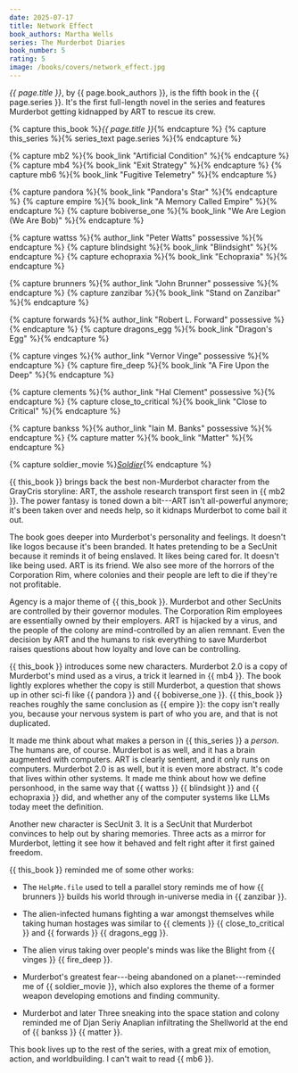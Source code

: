 ```yaml
---
date: 2025-07-17
title: Network Effect
book_authors: Martha Wells
series: The Murderbot Diaries
book_number: 5
rating: 5
image: /books/covers/network_effect.jpg
---
```


<cite class="book-title">{{ page.title }}</cite>, by <span
class="author-name">{{ page.book_authors }}</span>, is the fifth book in the
<span class="book-series">{{ page.series }}</span>. It's the first full-length
novel in the series and features Murderbot getting kidnapped by ART to rescue
its crew.

{% capture this_book %}<cite class="book-title">{{ page.title }}</cite>{% endcapture %}
{% capture this_series %}{% series_text page.series %}{% endcapture %}

{% capture mb2 %}{% book_link "Artificial Condition" %}{% endcapture %}
{% capture mb4 %}{% book_link "Exit Strategy" %}{% endcapture %}
{% capture mb6 %}{% book_link "Fugitive Telemetry" %}{% endcapture %}

{% capture pandora %}{% book_link "Pandora's Star" %}{% endcapture %}
{% capture empire %}{% book_link "A Memory Called Empire" %}{% endcapture %}
{% capture bobiverse_one %}{% book_link "We Are Legion (We Are Bob)" %}{% endcapture %}

{% capture wattss %}{% author_link "Peter Watts" possessive %}{% endcapture %}
{% capture blindsight %}{% book_link "Blindsight" %}{% endcapture %}
{% capture echopraxia %}{% book_link "Echopraxia" %}{% endcapture %}

{% capture brunners %}{% author_link "John Brunner" possessive %}{% endcapture %}
{% capture zanzibar %}{% book_link "Stand on Zanzibar" %}{% endcapture %}

{% capture forwards %}{% author_link "Robert L. Forward" possessive %}{% endcapture %}
{% capture dragons_egg %}{% book_link "Dragon's Egg" %}{% endcapture %}

{% capture vinges %}{% author_link "Vernor Vinge" possessive %}{% endcapture %}
{% capture fire_deep %}{% book_link "A Fire Upon the Deep" %}{% endcapture %}

{% capture clements %}{% author_link "Hal Clement" possessive %}{% endcapture %}
{% capture close_to_critical %}{% book_link "Close to Critical" %}{% endcapture %}

{% capture bankss %}{% author_link "Iain M. Banks" possessive %}{% endcapture %}
{% capture matter %}{% book_link "Matter" %}{% endcapture %}

{% capture soldier_movie %}[<cite class="movie-title">Soldier</cite>][soldier]{% endcapture %}

[soldier]: https://en.wikipedia.org/wiki/Soldier_(1998_American_film)

{{ this_book }} brings back the best non-Murderbot character from the GrayCris
storyline: ART, the asshole research transport first seen in {{ mb2 }}. The
power fantasy is toned down a bit---ART isn't all-powerful anymore; it's been
taken over and needs help, so it kidnaps Murderbot to come bail it out.

The book goes deeper into Murderbot's personality and feelings. It doesn't
like logos because it's been branded. It hates pretending to be a SecUnit
because it reminds it of being enslaved. It likes being cared for. It doesn't
like being used. ART is its friend. We also see more of the horrors of the
Corporation Rim, where colonies and their people are left to die if they're
not profitable.

Agency is a major theme of {{ this_book }}. Murderbot and other SecUnits are
controlled by their governor modules. The Corporation Rim employees are
essentially owned by their employers. ART is hijacked by a virus, and the
people of the colony are mind-controlled by an alien remnant. Even the
decision by ART and the humans to risk everything to save Murderbot raises
questions about how loyalty and love can be controlling.

{{ this_book }} introduces some new characters. Murderbot 2.0 is a copy of
Murderbot's mind used as a virus, a trick it learned in {{ mb4 }}. The book
lightly explores whether the copy is still Murderbot, a question that shows up
in other sci-fi like {{ pandora }} and {{ bobiverse_one }}. {{ this_book }}
reaches roughly the same conclusion as {{ empire }}: the copy isn't really
you, because your nervous system is part of who you are, and that is not
duplicated.

It made me think about what makes a person in {{ this_series }} a _person_.
The humans are, of course. Murderbot is as well, and it has a brain augmented
with computers. ART is clearly sentient, and it only runs on computers.
Murderbot 2.0 is as well, but it is even more abstract. It's code that lives
within other systems. It made me think about how we define personhood, in the
same way that {{ wattss }} {{ blindsight }} and {{ echopraxia }} did, and
whether any of the computer systems like LLMs today meet the definition.

Another new character is SecUnit 3. It is a SecUnit that Murderbot convinces
to help out by sharing memories. Three acts as a mirror for Murderbot, letting
it see how it behaved and felt right after it first gained freedom.

{{ this_book }} reminded me of some other works:

- The `HelpMe.file` used to tell a parallel story reminds me of how {{
  brunners }} builds his world through in-universe media in {{ zanzibar }}.

- The alien-infected humans fighting a war amongst themselves while taking
  human hostages was similar to {{ clements }} {{ close_to_critical }} and {{
  forwards }} {{ dragons_egg }}.

- The alien virus taking over people's minds was like the Blight from {{
  vinges }} {{ fire_deep }}.

- Murderbot's greatest fear---being abandoned on a planet---reminded me of {{
  soldier_movie }}, which also explores the theme of a former weapon
  developing emotions and finding community.

- Murderbot and later Three sneaking into the space station and colony
  reminded me of Djan Seriy Anaplian infiltrating the Shellworld at the end of
  {{ bankss }} {{ matter }}.

This book lives up to the rest of the series, with a great mix of emotion,
action, and worldbuilding. I can't wait to read {{ mb6 }}.
